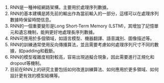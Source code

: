 1. RNN是一種神經網路架構，主要用於處理序列數據。
2. RNN的基本建構是將先前的輸出作為當前輸入的一部分，這樣可以在處理序列數據時保留時間信息。
3. RNN的一個重要變形是Long Short-Term Memory (LSTM)，其增加了記憶單元和遺忘機制，能夠更好地處理長序列數據。
4. RNN可應用於多個領域，如語言模型、機器翻譯、語音識別、圖像描述等。
5. RNN的訓練通常使用反向傳播算法，並且需要考慮如何處理序列尺寸不同的數據，如padding和截斷。
6. RNN的模型複雜度相對較高，容易出現過擬合現象，因此需要進行正規化和dropout等機制。
7. 目前在RNN上的研究主要包括如何改進訓練算法、如何應用於更多領域、如何設計更有效的模型結構等。